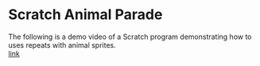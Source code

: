 # Scratch Animal Parade
The following is a demo video of a Scratch program demonstrating how to uses repeats with animal sprites. \
[link](https://www.youtube.com/watch?v=uoq4EzcVMCI)
